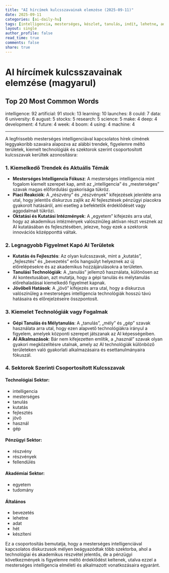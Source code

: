 ```yaml
---
title: "AI hírcímek kulcsszavainak elemzése (2025-09-11)"
date: 2025-09-11
categories: [ai-daily-hu]
tags: [intelligencia, mesterséges, készlet, tanulás, indít, lehetne, adat, egyetem, augusztus, részvények, kutatás, tudomány, készít, mély, fejlesztés, jövő, hét, felhő, használva, gép]
layout: single
author_profile: false
read_time: true
comments: false
share: true
---
```


# AI hírcímek kulcsszavainak elemzése (magyarul)

## Top 20 Most Common Words

intelligence: 92
artificial: 91
stock: 13
learning: 10
launches: 8
could: 7
data: 6
university: 6
august: 5
stocks: 5
research: 5
science: 5
make: 4
deep: 4
development: 4
future: 4
week: 4
boom: 4
using: 4
machine: 4

---

A legfrissebb mesterséges intelligenciával kapcsolatos hírek címének leggyakoribb szavaira alapozva az alábbi trendek, figyelemre méltó területek, kiemelt technológiák és szektorok szerint csoportosított kulcsszavak kerültek azonosításra:

### 1. Kiemelkedő Trendek és Aktuális Témák
- **Mesterséges Intelligencia Fókusz**: A mesterséges intelligencia mint fogalom kiemelt szerepet kap, amit az „intelligencia” és „mesterséges” szavak magas előfordulási gyakorisága tükröz.
- **Piaci Reakciók**: A „részvény” és „részvények” kifejezések jelenléte arra utal, hogy jelentős diskurzus zajlik az AI fejlesztések pénzügyi piacokra gyakorolt hatásáról, ami esetleg a befektetők érdeklődését vagy aggodalmait tükrözi.
- **Oktatási és Kutatási Intézmények**: A „egyetem” kifejezés arra utal, hogy az akademikus intézmények valószínűleg aktívan részt vesznek az AI kutatásában és fejlesztésében, jelezve, hogy ezek a szektorok innovációs középponttá váltak.

### 2. Legnagyobb Figyelmet Kapó AI Területek
- **Kutatás és Fejlesztés**: Az olyan kulcsszavak, mint a „kutatás”, „fejlesztés” és „bevezetés” erős hangsúlyt helyeznek az új előrelépésekre és az akademikus hozzájárulásokra a területen.
- **Tanulási Technológiák**: A „tanulás” jellemző használata, különösen az AI kontextusában, azt mutatja, hogy a gépi tanulás és mélytanulás előrehaladásai kiemelkedő figyelmet kapnak.
- **Jövőbeli Hatások**: A „jövő” kifejezés arra utal, hogy a diskurzus valószínűleg a mesterséges intelligencia technológiák hosszú távú hatásaira és előrejelzéseire összpontosít.

### 3. Kiemelet Technológiák vagy Fogalmak
- **Gépi Tanulás és Mélytanulás**: A „tanulás”, „mély” és „gép” szavak használata arra utal, hogy ezen alapvető technológiákra irányul a figyelem, amelyek központi szerepet játszanak az AI képességeiben.
- **AI Alkalmazások**: Bár nem kifejezetten említik, a „használ” szavak olyan gyakori megközelítésre utalnak, amely az AI technológiák különböző területeken való gyakorlati alkalmazásaira és esettanulmányaira fókuszál.

### 4. Sektorok Szerinti Csoportosított Kulcsszavak

#### Technológiai Sektor:
- intelligencia
- mesterséges
- tanulás
- kutatás
- fejlesztés
- jövő
- használ
- gép

#### Pénzügyi Sektor:
- részvény
- részvények
- fellendülés

#### Akadémiai Sektor:
- egyetem
- tudomány

#### Általános
- bevezetés
- lehetne
- adat
- hét
- készíteni

Ez a csoportosítás bemutatja, hogy a mesterséges intelligenciával kapcsolatos diskurzusok mélyen beágyazódtak több szektorba, ahol a technológiai és akademikus részvétel jelentős, de a pénzügyi következmények is figyelemre méltó érdeklődést keltenek, utalva ezzel a mesterséges intelligencia elméleti és alkalmazott vonatkozásaira egyaránt.